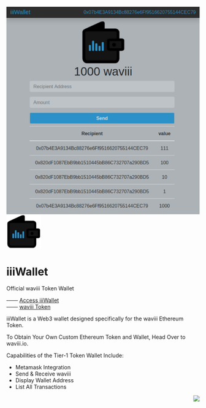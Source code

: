 <a href="https://etherscan.io/token/0xBA00868912Af1a409F11E9c2B5d3a9376Cb3C2E2" target="_blank"><img align="right" src="src/iiiWalletv1.png"></a>

![iiiWallet_logo](src/iiiWallet_small.png) 
# iiiWallet 

Official waviii Token Wallet

─── [Access iiiWallet](https://etherscan.io/token/0xBA00868912Af1a409F11E9c2B5d3a9376Cb3C2E2)<br />
─── [waviii Token](https://github.com/luc1dLife/waviii)

iiiWallet is a Web3 wallet designed specifically for the waviii Ethereum Token.

To Obtain Your Own Custom Ethereum Token and Wallet, Head Over to waviii.io. 

Capabilities of the Tier-1 Token Wallet Include:
* Metamask Integration
* Send & Receive waviii
* Display Wallet Address
* List All Transactions

<a href=""><img align="right" src="https://img.shields.io/badge/iiiWallet-Tier--1-%232c91c8"></a>
